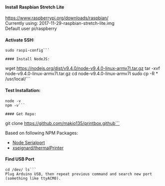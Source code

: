 #### Install Raspbian Stretch Lite
https://www.raspberrypi.org/downloads/raspbian/  
Currently using: 2017-11-29-raspbian-stretch-lite.img  
Default user pi/raspberry

#### Activate SSH:
```
sudo raspi-config```

#### Install NodeJS:
```
wget https://nodejs.org/dist/v9.4.0/node-v9.4.0-linux-armv7l.tar.gz
tar -xvf node-v9.4.0-linux-armv7l.tar.gz
cd node-v9.4.0-linux-armv7l
sudo cp -R * /usr/local/```

#### Test Installation:
```
node -v
npm -v```

#### Get Repo:
```
git clone https://github.com/makio135/printbox.github```

Based on following NPM Packages:
- [Node Serialport](https://github.com/node-serialport/node-serialport)
- [xseignard/thermalPrinter](https://github.com/xseignard/thermalPrinter)

#### Find USB Port
```
cd /dev/ ls```
Plug Arduino USB, then repeat previous command and search new port (something like ttyACM0).
